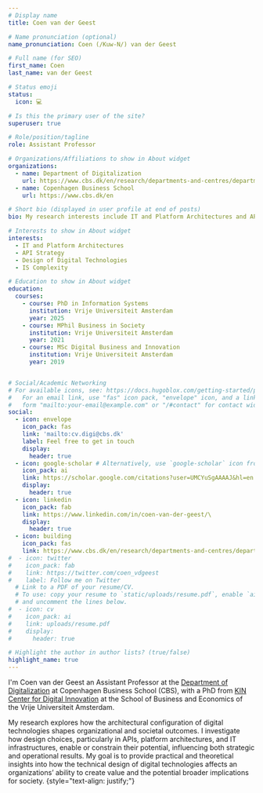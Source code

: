 ```yaml
---
# Display name
title: Coen van der Geest

# Name pronunciation (optional)
name_pronunciation: Coen (/Kuw-N/) van der Geest

# Full name (for SEO)
first_name: Coen
last_name: van der Geest

# Status emoji
status:
  icon: 💻

# Is this the primary user of the site?
superuser: true

# Role/position/tagline
role: Assistant Professor

# Organizations/Affiliations to show in About widget
organizations:
  - name: Department of Digitalization
    url: https://www.cbs.dk/en/research/departments-and-centres/department-of-digitalization
  - name: Copenhagen Business School
    url: https://www.cbs.dk/en

# Short bio (displayed in user profile at end of posts)
bio: My research interests include IT and Platform Architectures and API Strategy.

# Interests to show in About widget
interests:
  - IT and Platform Architectures
  - API Strategy
  - Design of Digital Technologies
  - IS Complexity

# Education to show in About widget
education:
  courses:
    - course: PhD in Information Systems
      institution: Vrije Universiteit Amsterdam
      year: 2025
    - course: MPhil Business in Society
      institution: Vrije Universiteit Amsterdam
      year: 2021
    - course: MSc Digital Business and Innovation
      institution: Vrije Universiteit Amsterdam
      year: 2019


# Social/Academic Networking
# For available icons, see: https://docs.hugoblox.com/getting-started/page-builder/#icons
#   For an email link, use "fas" icon pack, "envelope" icon, and a link in the
#   form "mailto:your-email@example.com" or "/#contact" for contact widget.
social:
  - icon: envelope
    icon_pack: fas
    link: 'mailto:cv.digi@cbs.dk'
    label: Feel free to get in touch
    display:
      header: true
  - icon: google-scholar # Alternatively, use `google-scholar` icon from `ai` icon pack
    icon_pack: ai
    link: https://scholar.google.com/citations?user=UMCYuSgAAAAJ&hl=en
    display:
      header: true
  - icon: linkedin
    icon_pack: fab
    link: https://www.linkedin.com/in/coen-van-der-geest/\
    display:
      header: true
  - icon: building
    icon_pack: fas
    link: https://www.cbs.dk/en/research/departments-and-centres/department-of-digitalization/staff/assistant-professor
#  - icon: twitter
#    icon_pack: fab
#    link: https://twitter.com/coen_vdgeest
#    label: Follow me on Twitter
  # Link to a PDF of your resume/CV.
  # To use: copy your resume to `static/uploads/resume.pdf`, enable `ai` icons in `params.yaml`,
  # and uncomment the lines below.
#  - icon: cv
#    icon_pack: ai
#    link: uploads/resume.pdf
#    display:
#      header: true

# Highlight the author in author lists? (true/false)
highlight_name: true
---
```


I'm Coen van der Geest an Assistant Professor at the [Department of Digitalization](https://www.cbs.dk/en/research/departments-and-centres/department-of-digitalization) at Copenhagen Business School (CBS), with a PhD from [KIN Center for Digital Innovation](https://www.kinresearch.nl) at the School of Business and Economics of the Vrije Universiteit Amsterdam. 

My research explores how the architectural configuration of digital technologies shapes organizational and societal outcomes. I investigate how design choices, particularly in APIs, platform architectures, and IT infrastructures, enable or constrain their potential, influencing both strategic and operational results. My goal is to provide practical and theoretical insights into how the technical design of digital technologies affects an organizations’ ability to create value and the potential broader implications for society.
{style="text-align: justify;"}
